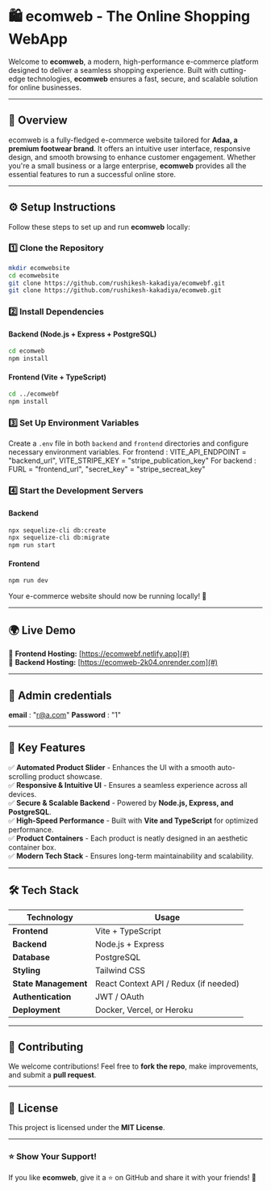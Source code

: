# 🛍️ ecomweb - The Online Shopping WebApp

Welcome to **ecomweb**, a modern, high-performance e-commerce platform designed to deliver a seamless shopping experience. Built with cutting-edge technologies, **ecomweb** ensures a fast, secure, and scalable solution for online businesses.

---

## 🚀 Overview

ecomweb is a fully-fledged e-commerce website tailored for **Adaa, a premium footwear brand**. It offers an intuitive user interface, responsive design, and smooth browsing to enhance customer engagement. Whether you're a small business or a large enterprise, **ecomweb** provides all the essential features to run a successful online store.

---

## ⚙️ Setup Instructions

Follow these steps to set up and run **ecomweb** locally:

### 1️⃣ Clone the Repository
```bash
mkdir ecomwebsite
cd ecomwebsite
git clone https://github.com/rushikesh-kakadiya/ecomwebf.git
git clone https://github.com/rushikesh-kakadiya/ecomweb.git
```

### 2️⃣ Install Dependencies
#### Backend (Node.js + Express + PostgreSQL)
```bash
cd ecomweb
npm install
```

#### Frontend (Vite + TypeScript)
```bash
cd ../ecomwebf
npm install
```

### 3️⃣ Set Up Environment Variables
Create a `.env` file in both `backend` and `frontend` directories and configure necessary environment variables.
For frontend : VITE_API_ENDPOINT = "backend_url", VITE_STRIPE_KEY = "stripe_publication_key"
For backend : FURL = "frontend_url", "secret_key" = "stripe_secreat_key"

### 4️⃣ Start the Development Servers
#### Backend
```bash
npx sequelize-cli db:create
npx sequelize-cli db:migrate
npm run start
```

#### Frontend
```bash
npm run dev
```

Your e-commerce website should now be running locally! 🎉

---

## 🌍 Live Demo

🔗 **Frontend Hosting:** [https://ecomwebf.netlify.app](#)  
🔗 **Backend Hosting:** [https://ecomweb-2k04.onrender.com](#)  

---

## 🌟 Admin credentials

**email** : "r@a.com"
**Password** : "1"

---

## 🌟 Key Features

✅ **Automated Product Slider** - Enhances the UI with a smooth auto-scrolling product showcase.  
✅ **Responsive & Intuitive UI** - Ensures a seamless experience across all devices.  
✅ **Secure & Scalable Backend** - Powered by **Node.js, Express, and PostgreSQL**.  
✅ **High-Speed Performance** - Built with **Vite and TypeScript** for optimized performance.  
✅ **Product Containers** - Each product is neatly designed in an aesthetic container box.  
✅ **Modern Tech Stack** - Ensures long-term maintainability and scalability.  

---

## 🛠️ Tech Stack

| Technology | Usage |
|------------|-------|
| **Frontend** | Vite + TypeScript |
| **Backend** | Node.js + Express |
| **Database** | PostgreSQL |
| **Styling** | Tailwind CSS |
| **State Management** | React Context API / Redux (if needed) |
| **Authentication** | JWT / OAuth |
| **Deployment** | Docker, Vercel, or Heroku |

---

## 🎯 Contributing

We welcome contributions! Feel free to **fork the repo**, make improvements, and submit a **pull request**.

---

## 📄 License

This project is licensed under the **MIT License**.

---

### ⭐ Show Your Support!
If you like **ecomweb**, give it a ⭐ on GitHub and share it with your friends! 🚀